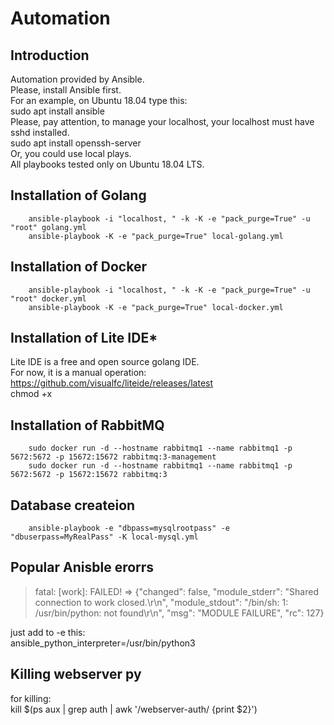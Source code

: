 # Automation
## Introduction
Automation provided by Ansible.  
Please, install Ansible first.  
For an example, on Ubuntu 18.04 type this:  
		sudo apt install ansible  
Please, pay attention, to manage your localhost, your localhost must have sshd installed.  
		sudo apt install openssh-server  
Or, you could use local plays.  
All playbooks tested only on Ubuntu 18.04 LTS.  
## Installation of Golang
		ansible-playbook -i "localhost, " -k -K -e "pack_purge=True" -u "root" golang.yml  
		ansible-playbook -K -e "pack_purge=True" local-golang.yml  
## Installation of Docker
		ansible-playbook -i "localhost, " -k -K -e "pack_purge=True" -u "root" docker.yml  
		ansible-playbook -K -e "pack_purge=True" local-docker.yml  
## Installation of Lite IDE*
Lite IDE  is a free and open source golang IDE.  
For now, it is a manual operation:  
https://github.com/visualfc/liteide/releases/latest  
chmod +x  
## Installation of RabbitMQ
		sudo docker run -d --hostname rabbitmq1 --name rabbitmq1 -p 5672:5672 -p 15672:15672 rabbitmq:3-management  
		sudo docker run -d --hostname rabbitmq1 --name rabbitmq1 -p 5672:5672 -p 15672:15672 rabbitmq:3  
## Database createion
		ansible-playbook -e "dbpass=mysqlrootpass" -e "dbuserpass=MyRealPass" -K local-mysql.yml
## Popular Anisble erorrs
>fatal: [work]: FAILED! => {"changed": false, "module_stderr": "Shared connection to work closed.\r\n", 
> "module_stdout": "/bin/sh: 1: /usr/bin/python: not found\r\n", "msg": "MODULE FAILURE", "rc": 127}

just add to -e this:   
		ansible_python_interpreter=/usr/bin/python3  

## Killing webserver py
for killing:  
kill $(ps aux | grep auth | awk '/webserver-auth/ {print $2}')
